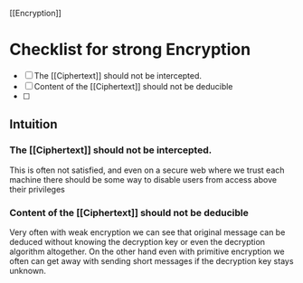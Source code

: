 [[Encryption]]
# Checklist for strong Encryption
- [ ] The [[Ciphertext]] should not be intercepted. 
- [ ] Content of the [[Ciphertext]] should not be deducible
- [ ] 


## Intuition
### The [[Ciphertext]] should not be intercepted. 
This is often not satisfied, and even on a secure web where we trust each machine there should be some way to disable users from access above their privileges

### Content of the [[Ciphertext]] should not be deducible
Very often with weak encryption we can see that original message can be deduced without knowing the decryption key or even the decryption algorithm altogether. 
On the other hand even with primitive encryption we often can get away with sending short messages if the decryption key stays unknown. 
